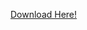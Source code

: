 [Download Here!](https://drive.google.com/file/d/1JnHkRlknB7lKMz_XLDYMY5by-7gmEFHd/view?usp=drive_link)
